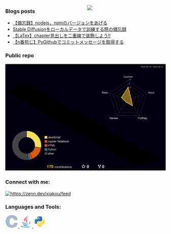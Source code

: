 <p><img align="right" width="49%" src="https://github-readme-stats.vercel.app/api/top-langs?username=shimooo3&show_icons=true&locale=en&layout=compact"/></p>

### Blogs posts
<!-- BLOG-POST-LIST:START -->
- [【備忘録】nodejs，npmのバージョンをあげる](https://zenn.dev/xiakou/articles/manage-version-node)
- [Stable Diffusionをローカルデータで訓練する際の備忘録](https://zenn.dev/xiakou/articles/train_sd_diffusers)
- [【LaTex】chapter見出しを二重線で装飾しよう!!](https://zenn.dev/xiakou/articles/latex-doubleline)
- [【n番煎じ】PyGithubでコミットメッセージを取得する](https://zenn.dev/xiakou/articles/get_commit_msg)
<!-- BLOG-POST-LIST:END -->

### Public repo
<p align="left" >
	<picture>
  		<source media="(prefers-color-scheme: dark)" srcset="https://raw.githubusercontent.com/shimooo3/shimooo3/main/profile-3d-contrib/profile-night-rainbow.svg">
  		<source media="(prefers-color-scheme: light)" srcset="https://raw.githubusercontent.com/shimooo3/shimooo3/main/profile-3d-contrib/profile-season-animate.svg">
  		<img alt="GitHub Contribution Graph" src="https://raw.githubusercontent.com/shimooo3/shimooo3/main/profile-3d-contrib/profile-night-rainbow.svg">
	</picture>
</p>

<h3 align="left">Connect with me:</h3>
<p align="left">
<a href="/https://zenn.dev/xiakou/feed" target="blank"><img align="center" src="https://raw.githubusercontent.com/rahuldkjain/github-profile-readme-generator/master/src/images/icons/Social/rss.svg" alt="https://zenn.dev/xiakou/feed" height="30" width="40" /></a>
</p>

<h3 align="left">Languages and Tools:</h3>
<p align="left"> <a href="https://www.cprogramming.com/" target="_blank" rel="noreferrer"> <img src="https://raw.githubusercontent.com/devicons/devicon/master/icons/c/c-original.svg" alt="c" width="40" height="40"/> </a> <a href="https://www.java.com" target="_blank" rel="noreferrer"> <img src="https://raw.githubusercontent.com/devicons/devicon/master/icons/java/java-original.svg" alt="java" width="40" height="40"/> </a> <a href="https://www.python.org" target="_blank" rel="noreferrer"> <img src="https://raw.githubusercontent.com/devicons/devicon/master/icons/python/python-original.svg" alt="python" width="40" height="40"/> </a> </p>
